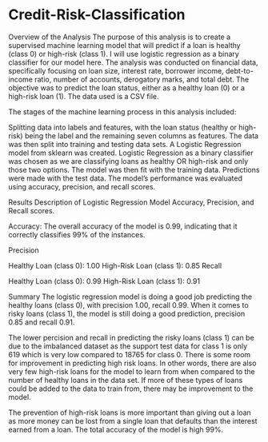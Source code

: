 # Credit-Risk-Classification

Overview of the Analysis
The purpose of this analysis is to create a supervised machine learning model that will predict if a loan is healthy (class 0) or high-risk (class 1). I will use logistic regression as a binary classifier for our model here. The analysis was conducted on financial data, specifically focusing on loan size, interest rate, borrower income, debt-to-income ratio, number of accounts, derogatory marks, and total debt. The objective was to predict the loan status, either as a healthy loan (0) or a high-risk loan (1). The data used is a CSV file.

The stages of the machine learning process in this analysis included:

Splitting data into labels and features, with the loan status (healthy or high-risk) being the label and the remaining seven columns as features. The data was then split into training and testing data sets. A Logistic Regression model from sklearn was created. Logistic Regression as a binary classifier was chosen as we are classifying loans as healthy OR high-risk and only those two options. The model was then fit with the training data. Predictions were made with the test data. The model’s performance was evaluated using accuracy, precision, and recall scores.

Results
Description of Logistic Regression Model Accuracy, Precision, and Recall scores.

Accuracy: The overall accuracy of the model is 0.99, indicating that it correctly classifies 99% of the instances.

Precision

Healthy Loan (class 0): 1.00 High-Risk Loan (class 1): 0.85 Recall

Healthy Loan (class 0): 0.99 High-Risk Loan (class 1): 0.91

Summary
The logistic regression model is doing a good job predicting the healthy loans (class 0), with precision 1.00, recall 0.99. When it comes to risky loans (class 1), the model is still doing a good prediction, precision 0.85 and recall 0.91.

The lower percision and recall in predicting the risky loans (class 1) can be due to the imbalanced dataset as the support test data for class 1 is only 619 which is very low compared to 18765 for class 0. There is some room for improvement in predicting high risk loans. In other words, there are also very few high-risk loans for the model to learn from when compared to the number of healthy loans in the data set. If more of these types of loans could be added to the data to train from, there may be improvement to the model.

The prevention of high-risk loans is more important than giving out a loan as more money can be lost from a single loan that defaults than the interest earned from a loan. The total accuracy of the model is high 99%.
